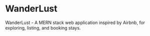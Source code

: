 # WanderLust
WanderLust - A MERN stack web application inspired by Airbnb, for exploring, listing, and booking stays.
